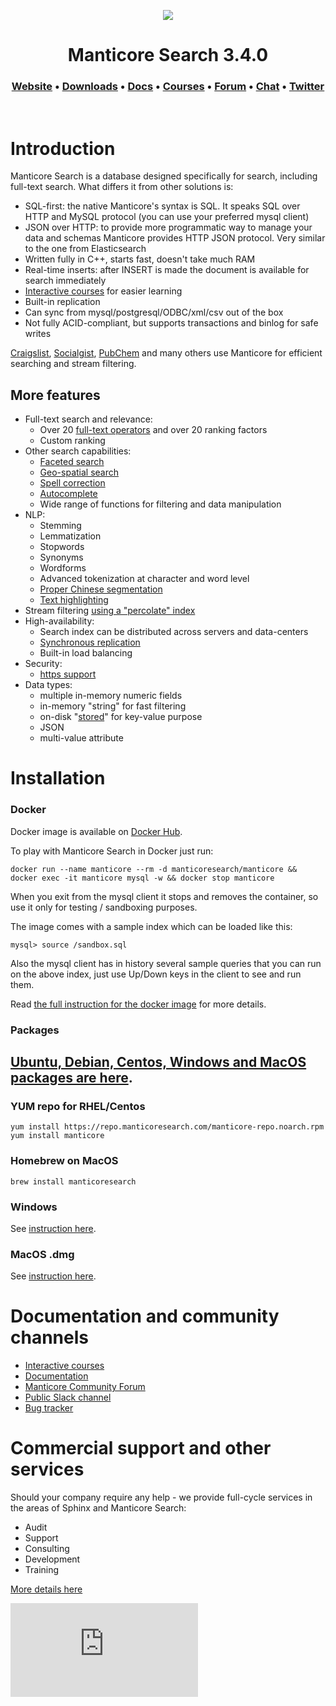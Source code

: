 <p align="center">
  <a href="https://manticoresearch.com" target="_blank" rel="noopener">
    <img src="https://manticoresearch.com/wp-content/uploads/2019/12/manticore-logo-central-M-1.png">
  </a>
</p>

<h1 align="center">
  Manticore Search 3.4.0
</h1>

<h3 align="center">
  <a href="https://manticoresearch.com">Website</a> • 
  <a href="http://bit.ly/2Q9uGj4">Downloads</a> • 
  <a href="https://docs.manticoresearch.com">Docs</a> • 
  <a href="https://play.manticoresearch.com">Courses</a> • 
  <a href="https://forum.manticoresearch.com">Forum</a> • 
  <a href="https://slack.manticoresearch.com">Chat</a> • 
  <a href="https://twitter.com/manticoresearch">Twitter</a>
</h3>

<p>&nbsp;</p>

# Introduction
Manticore Search is a database designed specifically for search, including full-text search. What differs it from other solutions is:
* SQL-first: the native Manticore's syntax is SQL. It speaks SQL over HTTP and MySQL protocol (you can use your preferred mysql client)
* JSON over HTTP: to provide more programmatic way to manage your data and schemas Manticore provides HTTP JSON protocol. Very similar to the one from Elasticsearch
* Written fully in C++, starts fast, doesn't take much RAM
* Real-time inserts: after INSERT is made the document is available for search immediately
* [Interactive courses](https://play.manticoresearch.com/) for easier learning
* Built-in replication
* Can sync from mysql/postgresql/ODBC/xml/csv out of the box
* Not fully ACID-compliant, but supports transactions and binlog for safe writes

[Craigslist](https://www.craigslist.org/), [Socialgist](https://socialgist.com/), [PubChem](https://pubchem.ncbi.nlm.nih.gov/) and many others use Manticore for efficient searching and stream filtering.

## More features
* Full-text search and relevance:
  - Over 20 [full-text operators](https://play.manticoresearch.com/fulltextintro/) and over 20 ranking factors
  - Custom ranking
* Other search capabilities:
  - [Faceted search](https://play.manticoresearch.com/faceting/)
  - [Geo-spatial search](https://play.manticoresearch.com/geosearch/)
  - [Spell correction](https://play.manticoresearch.com/didyoumean/)
  - [Autocomplete](https://play.manticoresearch.com/simpleautocomplete/)
  - Wide range of functions for filtering and data manipulation
* NLP:
  - Stemming
  - Lemmatization
  - Stopwords
  - Synonyms
  - Wordforms
  - Advanced tokenization at character and word level
  - [Proper Chinese segmentation](https://play.manticoresearch.com/icu-chinese/)
  - [Text highlighting](https://play.manticoresearch.com/highlighting/)
* Stream filtering [using a "percolate" index](https://play.manticoresearch.com/pq/)
* High-availability:
  - Search index can be distributed across servers and data-centers
  - [Synchronous replication](https://play.manticoresearch.com/replication/)
  - Built-in load balancing
* Security:
  - [https support](https://play.manticoresearch.com/https/)
* Data types:
  - multiple in-memory numeric fields
  - in-memory "string" for fast filtering
  - on-disk "[stored](https://play.manticoresearch.com/docstore/)" for key-value purpose
  - JSON
  - multi-value attribute

# Installation

### Docker
Docker image is available on [Docker Hub](https://dockr.ly/33biV0U).

To play with Manticore Search in Docker just run:

```
docker run --name manticore --rm -d manticoresearch/manticore && docker exec -it manticore mysql -w && docker stop manticore
```

When you exit from the mysql client it stops and removes the container, so use it only for testing / sandboxing purposes. 

The image comes with a sample index which can be loaded like this:

```
mysql> source /sandbox.sql
```

Also the mysql client has in history several sample queries that you can run on the above index, just use Up/Down keys in the client to see and run them.

Read [the full instruction for the docker image](https://dockr.ly/33biV0U) for more details.

### Packages

## [Ubuntu, Debian, Centos, Windows and MacOS packages are here](https://www.manticoresearch.com/downloads).

### YUM repo for RHEL/Centos
```
yum install https://repo.manticoresearch.com/manticore-repo.noarch.rpm
yum install manticore
```

### Homebrew on MacOS
```
brew install manticoresearch
```

### Windows
See [instruction here](https://docs.manticoresearch.com/latest/html/installation.html#installing-manticore-on-windows).

### MacOS .dmg
See [instruction here](https://docs.manticoresearch.com/latest/html/installation.html#installing-manticore-on-macos).


# Documentation and community channels

  * [Interactive courses](https://play.manticoresearch.com)
  * [Documentation](https://docs.manticoresearch.com)
  * [Manticore Community Forum](https://forum.manticoresearch.com/)
  * [Public Slack channel](http://slack.manticoresearch.com/)
  * [Bug tracker](https://github.com/manticoresoftware/manticore/issues)

# Commercial support and other services
Should your company require any help - we provide full-cycle services in the areas of Sphinx and Manticore Search:
  * Audit
  * Support
  * Consulting
  * Development
  * Training

[More details here](https://manticoresearch.com/services/)

[![Analytics](https://ga-beacon.appspot.com/UA-114439919-1/manticoresoftware/manticore/README.md?pixel&useReferer)](https://github.com/manticoresoftware/manticore)

[slack-url]: https://slack.manticoresearch.com/
[slack-badge]:  https://img.shields.io/badge/Slack-join%20chat-green.svg
